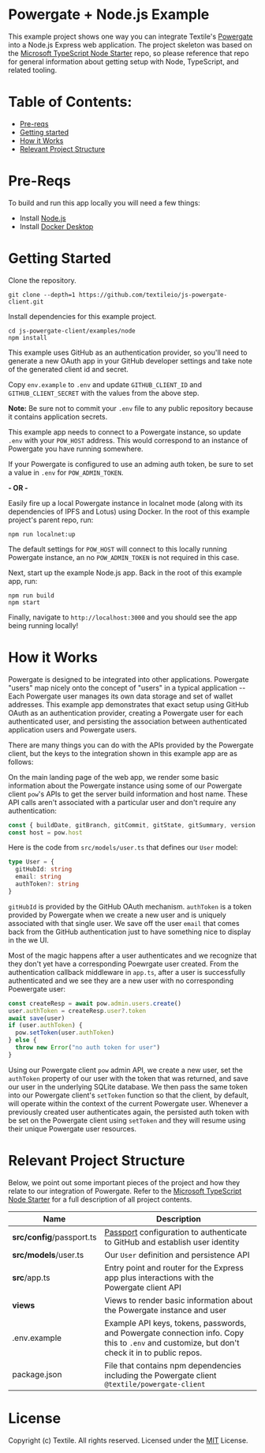 # Powergate + Node.js Example

This example project shows one way you can integrate Textile's [Powergate](https://github.com/textileio/powergate) into a Node.js Express web application. The project skeleton was based on the [Microsoft TypeScript Node Starter](https://github.com/microsoft/TypeScript-Node-Starter) repo, so please reference that repo for general information about getting setup with Node, TypeScript, and related tooling.

# Table of Contents:

- [Pre-reqs](#pre-reqs)
- [Getting started](#getting-started)
- [How it Works](#how-it-works)
- [Relevant Project Structure](#relevant-project-structure)

# Pre-Reqs
To build and run this app locally you will need a few things:
- Install [Node.js](https://nodejs.org/en/)
- Install [Docker Desktop](https://www.docker.com/products/docker-desktop)

# Getting Started
Clone the repository.

```
git clone --depth=1 https://github.com/textileio/js-powergate-client.git
```

Install dependencies for this example project.

```
cd js-powergate-client/examples/node
npm install
```

This example uses GitHub as an authentication provider, so you'll need to generate a new OAuth app in your GitHub developer settings and take note of the generated client id and secret.

Copy `env.example` to `.env` and update `GITHUB_CLIENT_ID` and `GITHUB_CLIENT_SECRET` with the values from the above step.

**Note:** Be sure not to commit your `.env` file to any public repository because it contains application secrets.

This example app needs to connect to a Powergate instance, so update `.env` with your `POW_HOST` address. This would correspond to an instance of Powergate you have running somewhere.

If your Powergate is configured to use an adming auth token, be sure to set a value in `.env` for `POW_ADMIN_TOKEN`.

**- OR -**

Easily fire up a local Powergate instance in localnet mode (along with its dependencies of IPFS and Lotus) using Docker. In the root of this example project's parent repo, run:

```
npm run localnet:up
```

The default settings for `POW_HOST` will connect to this locally running Powergate instance, an no `POW_ADMIN_TOKEN` is not required in this case.

Next, start up the example Node.js app. Back in the root of this example app, run:

```
npm run build
npm start
```

Finally, navigate to `http://localhost:3000` and you should see the app being running locally!

# How it Works

Powergate is designed to be integrated into other applications. Powergate "users" map nicely onto the concept of "users" in a typical application -- Each Powergate user manages its own data storage and set of wallet addresses. This example app demonstrates that exact setup using GitHub OAuth as an authentication provider, creating a Powergate user for each authenticated user, and persisting the association between authenticated application users and Powergate users.

There are many things you can do with the APIs provided by the Powergate client, but the keys to the integration shown in this example app are as follows:

On the main landing page of the web app, we render some basic information about the Powergate instance using some of our Powergate client `pow`'s APIs to get the server build information and host name. These API calls aren't associated with a particular user and don't require any authentication:

```typescript
const { buildDate, gitBranch, gitCommit, gitState, gitSummary, version } = await pow.buildInfo()
const host = pow.host
```

Here is the code from `src/models/user.ts` that defines our `User` model:

```typescript
type User = {
  gitHubId: string
  email: string
  authToken?: string
}
```

`gitHubId` is provided by the GitHub OAuth mechanism. `authToken` is a token provided by Powergate when we create a new user and is uniquely associated with that single user. We save off the user `email` that comes back from the GitHub authentication just to have something nice to display in the we UI.

Most of the magic happens after a user authenticates and we recognize that they don't yet have a corresponding Poewrgate user created. From the authentication callback middleware in `app.ts`, after a user is successfully authenticated and we see they are a new user with no corresponding Poewergate user:

```typescript
const createResp = await pow.admin.users.create()
user.authToken = createResp.user?.token
await save(user)
if (user.authToken) {
  pow.setToken(user.authToken)
} else {
  throw new Error("no auth token for user")
}
```

Using our Powergate client `pow` admin API, we create a new user, set the `authToken` property of our user with the token that was returned, and save our user in the underlying SQLite database. We then pass the same token into our Powergate client's `setToken` function so that the client, by default, will operate within the context of the current Powergate user. Whenever a previously created user authenticates again, the persisted auth token with be set on the Powergate client using `setToken` and they will resume using their unique Powergate user resources.

# Relevant Project Structure

Below, we point out some important pieces of the project and how they relate to our integration of Powergate. Refer to the [Microsoft TypeScript Node Starter](https://github.com/microsoft/TypeScript-Node-Starter) for a full description of all project contents.

| Name                       | Description                                                                                                                                   |
| -------------------------- | --------------------------------------------------------------------------------------------------------------------------------------------- |
| **src/config**/passport.ts | [Passport](http://www.passportjs.org) configuration to authenticate to GitHub and establish user identity                                     |
| **src/models**/user.ts     | Our `User` definition and persistence API                                                                                                     |
| **src**/app.ts             | Entry point and router for the Express app plus interactions with the Powergate client API                                                    |
| **views**                  | Views to render basic information about the Powergate instance and user                                                                       |
| .env.example               | Example API keys, tokens, passwords, and Powergate connection info. Copy this to `.env` and customize, but don't check it in to public repos. |
| package.json               | File that contains npm dependencies including the Powergate client `@textile/powergate-client`                                                |

# License
Copyright (c) Textile. All rights reserved.
Licensed under the [MIT](LICENSE.txt) License.
